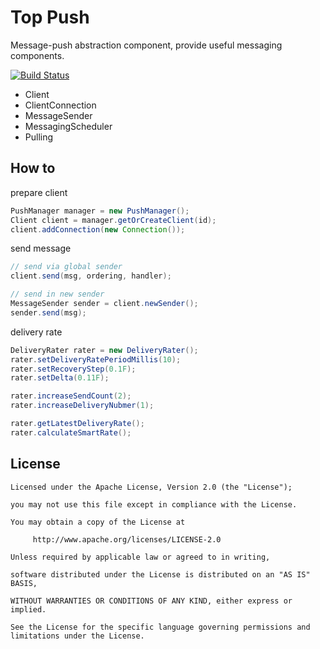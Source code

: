 # Top Push

Message-push abstraction component, provide useful messaging components.

[![Build Status](https://travis-ci.org/wsky/top-push.png?branch=master)](https://travis-ci.org/wsky/top-push)

- Client
- ClientConnection
- MessageSender
- MessagingScheduler
- Pulling

## How to

prepare client

```java
PushManager manager = new PushManager();
Client client = manager.getOrCreateClient(id);
client.addConnection(new Connection());
```

send message

```java
// send via global sender
client.send(msg, ordering, handler);

// send in new sender
MessageSender sender = client.newSender();
sender.send(msg);
```

delivery rate

```java
DeliveryRater rater = new DeliveryRater();
rater.setDeliveryRatePeriodMillis(10);
rater.setRecoveryStep(0.1F);
rater.setDelta(0.11F);

rater.increaseSendCount(2);
rater.increaseDeliveryNubmer(1);

rater.getLatestDeliveryRate();
rater.calculateSmartRate();
```

## License

	Licensed under the Apache License, Version 2.0 (the "License");

	you may not use this file except in compliance with the License.

	You may obtain a copy of the License at

	     http://www.apache.org/licenses/LICENSE-2.0

	Unless required by applicable law or agreed to in writing, 

	software distributed under the License is distributed on an "AS IS" BASIS, 

	WITHOUT WARRANTIES OR CONDITIONS OF ANY KIND, either express or implied.

	See the License for the specific language governing permissions and limitations under the License.
